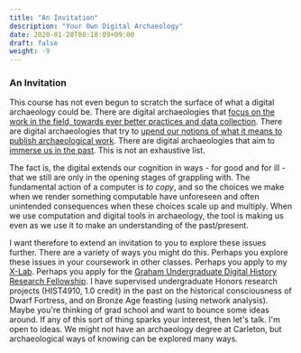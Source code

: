 ```yaml
---
title: "An Invitation"
description: "Your Own Digital Archaeology"
date: 2020-01-28T00:10:09+09:00
draft: false
weight: -9
---
```


### An Invitation

This course has not even begun to scratch the surface of what a digital archaeology could be. There are digital archaeologies that [focus on the work in the field, towards ever better practices and data collection](https://thedigitalpress.org/mobilizing-the-past-for-a-digital-future/). There are digital archaeologies that try to [upend our notions of what it means to publish archaeological work](https://www.press.umich.edu/9231782/mid_republican_house_from_gabii). There are digital archaeologies that aim to [immerse us in the past](https://diglab.org/). This is not an exhaustive list.

The fact is, the digital extends our cognition in ways - for good and for ill - that we still are only in the opening stages of grappling with. The fundamental action of a computer is _to copy_, and so the choices we make when we render something computable have unforeseen and often unintended consequences when these choices scale up and multiply. When we use computation and digital tools in archaeology, the tool is making us even as we use it to make an understanding of the past/present.

I want therefore to extend an invitation to you to explore these issues further. There are a variety of ways you might do this. Perhaps you explore these issues in your coursework in other classes. Perhaps you apply to my [X-Lab](https://xlab.netlify.app/). Perhaps you apply for the [Graham Undergraduate Digital History Research Fellowship](http://grahamresearchfellow.org/). I have supervised undergraduate Honors research projects (HIST4910, 1.0 credit) in the past on the historical consciousness of Dwarf Fortress, and on Bronze Age feasting (using network analysis). Maybe you're thinking of grad school and want to bounce some ideas around. If any of this sort of thing sparks your interest, then let's talk. I'm open to ideas. We might not have an archaeology degree at Carleton, but archaeological ways of knowing can be explored many ways.
